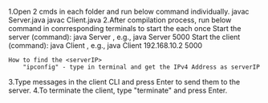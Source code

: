 1.Open 2 cmds in each folder and run below command individually.
    javac Server.java
    javac Client.java
2.After compilation process, run below command in conrresponding terminals to start the each once
    Start the server (command): java Server <port>, e.g., java Server 5000
    Start the client (command): java Client <serverIP> <port>, e.g., java Client 192.168.10.2 5000

    How to find the <serverIP>
        "ipconfig" - type in terminal and get the IPv4 Address as serverIP

3.Type messages in the client CLI and press Enter to send them to the server.
4.To terminate the client, type "terminate" and press Enter.